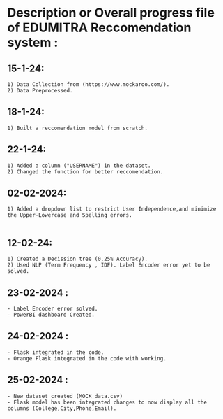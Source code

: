 # Description or Overall progress file of EDUMITRA Reccomendation system :

## 15-1-24: 

```
1) Data Collection from (https://www.mockaroo.com/).
2) Data Preprocessed.
```

## 18-1-24:

```
1) Built a reccomendation model from scratch.
```

## 22-1-24: 

```
1) Added a column ("USERNAME") in the dataset.
2) Changed the function for better reccomendation.
```
## 02-02-2024:

```
1) Added a dropdown list to restrict User Independence,and minimize the Upper-Lowercase and Spelling errors.


```

## 12-02-24: 

```
1) Created a Decission tree (0.25% Accuracy).
2) Used NLP (Term Frequency , IDF). Label Encoder error yet to be solved.
```

## 23-02-2024 :

```
- Label Encoder error solved.
- PowerBI dashboard Created.
```

## 24-02-2024 : 

```
- Flask integrated in the code.
- Orange Flask integrated in the code with working.

```

## 25-02-2024 : 

```
- New dataset created (MOCK_data.csv)
- Flask model has been integrated changes to now display all the columns (College,City,Phone,Email).
```

